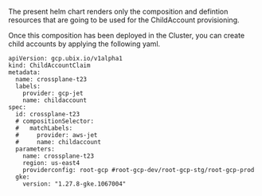 
The present helm chart renders only the composition and defintion resources that are going to be used for the ChildAccount provisioning.

Once this composition has been deployed in the Cluster, you can create child accounts by applying the following yaml.

````
apiVersion: gcp.ubix.io/v1alpha1
kind: ChildAccountClaim
metadata:
  name: crossplane-t23
  labels:
    provider: gcp-jet
    name: childaccount
spec:
  id: crossplane-t23
  # compositionSelector:
  #   matchLabels:
  #     provider: aws-jet
  #     name: childaccount
  parameters:
    name: crossplane-t23
    region: us-east4
    providerconfig: root-gcp #root-gcp-dev/root-gcp-stg/root-gcp-prod
  gke:
    version: "1.27.8-gke.1067004"
````
